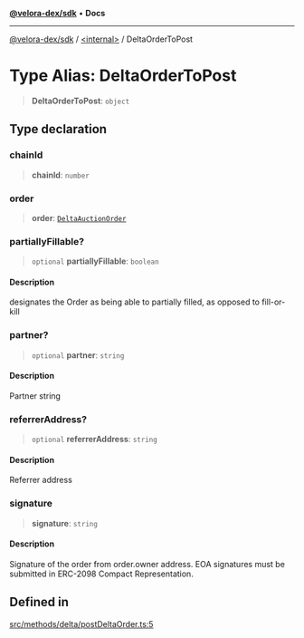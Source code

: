 [**@velora-dex/sdk**](../../README.md) • **Docs**

***

[@velora-dex/sdk](../../globals.md) / [\<internal\>](../README.md) / DeltaOrderToPost

# Type Alias: DeltaOrderToPost

> **DeltaOrderToPost**: `object`

## Type declaration

### chainId

> **chainId**: `number`

### order

> **order**: [`DeltaAuctionOrder`](../../type-aliases/DeltaAuctionOrder.md)

### partiallyFillable?

> `optional` **partiallyFillable**: `boolean`

#### Description

designates the Order as being able to partially filled, as opposed to fill-or-kill

### partner?

> `optional` **partner**: `string`

#### Description

Partner string

### referrerAddress?

> `optional` **referrerAddress**: `string`

#### Description

Referrer address

### signature

> **signature**: `string`

#### Description

Signature of the order from order.owner address. EOA signatures must be submitted in ERC-2098 Compact Representation.

## Defined in

[src/methods/delta/postDeltaOrder.ts:5](https://github.com/VeloraDEX/sdk/blob/master/src/methods/delta/postDeltaOrder.ts#L5)
